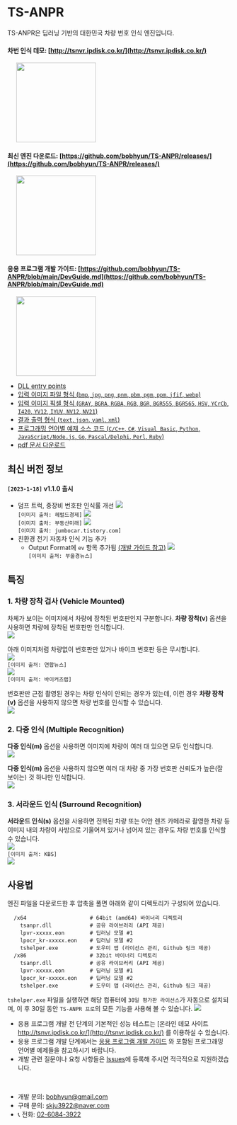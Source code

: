 TS-ANPR
===

TS-ANPR은 딥러닝 기반의 대한민국 차량 번호 인식 엔진입니다.
#### 차번 인식 데모: [http://tsnvr.ipdisk.co.kr/](http://tsnvr.ipdisk.co.kr/) 
<img style="margin-left:20px" src="img/demo.png" width="180" />

#### 최신 엔진 다운로드: [https://github.com/bobhyun/TS-ANPR/releases/](https://github.com/bobhyun/TS-ANPR/releases/)
<img style="margin-left:20px" src="img/releases.png" width="180" />

#### 응용 프로그램 개발 가이드: [https://github.com/bobhyun/TS-ANPR/blob/main/DevGuide.md](https://github.com/bobhyun/TS-ANPR/blob/main/DevGuide.md) 
<img style="margin-left:20px" src="img/dev-guide.png" width="180" />

- [DLL entry points](https://github.com/bobhyun/TS-ANPR/blob/main/DevGuide.md#1-dll-entry-points)
- [입력 이미지 파일 형식 (`bmp`, `jpg`, `png`, `pnm`, `pbm`, `pgm`, `ppm`, `jfif`, `webp`)](https://github.com/bobhyun/TS-ANPR/blob/main/DevGuide.md#12-anpr_read_file)
- [입력 이미지 픽셀 형식 (`GRAY`, `BGRA`, `RGBA`, `RGB`, `BGR`, `BGR555`, `BGR565`, `HSV`, `YCrCb`, `I420`, `YV12`, `IYUV`, `NV12`, `NV21`)](https://github.com/bobhyun/TS-ANPR/blob/main/DevGuide.md#13-anpr_read_pixels)
- [결과 출력 형식 (`text`, `json`, `yaml`, `xml`)](https://github.com/bobhyun/TS-ANPR/blob/main/DevGuide.md#2-output-format)
- [프로그래밍 언어별 예제 소스 코드 (`C/C++`, `C#`, `Visual Basic`, `Python`, `JavaScript/Node.js`, `Go`, `Pascal/Delphi`, `Perl`, `Ruby`)](https://github.com/bobhyun/TS-ANPR/blob/main/DevGuide.md#4-%EC%98%88%EC%A0%9C)
- [pdf 문서 다운로드](https://github.com/bobhyun/TS-ANPR/raw/main/TS-ANPR-Manual.pdf)


## 최신 버전 정보
#### **`[2023-1-18]` v1.1.0 출시**

- 덤프 트럭, 중장비 번호판 인식률 개선
  ![](img/20200814000665_0.jpg)
  <br/>  `[이미지 출처: 헤럴드경제]`
  ![](img/000424-20190130010598-2.jpg)
  <br/>  `[이미지 출처: 부동산미래]`
  ![](img/236FA0455124830802.jfif)
  <br/>  `[이미지 출처: jumbocar.tistory.com]`
- 친환경 전기 자동차 인식 기능 추가
  - Output Format에 `ev` 항목 추가됨 [(개발 가이드 참고)](https://github.com/bobhyun/TS-ANPR/blob/main/DevGuide.md#2-output-format)
    ![](img/517830_32591_5954.jpg)
    <br/>  `[이미지 출처: 부울경뉴스]`


## 특징

### 1. 차량 장착 검사 (Vehicle Mounted)
차체가 보이는 이미지에서 차량에 장착된 번호판인지 구분합니다.
**차량 장착(v)** 옵션을 사용하면 차량에 장착된 번호판만 인식합니다.
<br/>![](img/mounted1.jpg)

아래 이미지처럼 차량없이 번호판만 있거나 바이크 번호판 등은 무시합니다.
<br/>![](img/mounted2.jpg)
<br/>`[이미지 출처: 연합뉴스]`
<br/>![](img/mounted2-1.jpg)
<br/>`[이미지 출처: 바이커즈랩]`

번호판만 근접 촬영된 경우는 차량 인식이 안되는 경우가 있는데, 이런 경우 **차량 장착(v)** 옵션을 사용하지 않으면 차량 번호를 인식할 수 있습니다.
<br/>![](img/mounted3.jpg)


### 2. 다중 인식 (Multiple Recognition)
**다중 인식(m)** 옵션을 사용하면 이미지에 차량이 여러 대 있으면 모두 인식합니다.
<br/>![](img/multiple1.jpg)

**다중 인식(m)** 옵션을 사용하지 않으면 여러 대 차량 중 가장 번호판 신뢰도가 높은(잘 보이는) 것 하나만 인식합니다.
<br/>![](img/multiple2.jpg)


### 3. 서라운드 인식 (Surround Recognition)
**서라운드 인식(s)** 옵션을 사용하면 전복된 차량 또는 어안 렌즈 카메라로 촬영한 차량 등 이미지 내의 차량이 사방으로 기울어져 있거나 넘어져 있는 경우도 차량 번호를 인식할 수 있습니다.
<br/>![](img/surround1.jpg)
<br/>`[이미지 출처: KBS]`
<br/>![](img/surround2.jpg)


## 사용법

엔진 파일을 다운로드한 후 압축을 풀면 아래와 같이 디렉토리가 구성되어 있습니다. 
```
  /x64                    # 64bit (amd64) 바이너리 디렉토리  
    tsanpr.dll            # 공유 라이브러리 (API 제공)
    lpvr-xxxxx.eon        # 딥러닝 모델 #1
    lpocr_kr-xxxxx.eon    # 딥러닝 모델 #2
    tshelper.exe          # 도우미 앱 (라이선스 관리, Github 링크 제공)
  /x86                    # 32bit 바이너리 디렉토리
    tsanpr.dll            # 공유 라이브러리 (API 제공)
    lpvr-xxxxx.eon        # 딥러닝 모델 #1
    lpocr_kr-xxxxx.eon    # 딥러닝 모델 #2
    tshelper.exe          # 도우미 앱 (라이선스 관리, Github 링크 제공)
```

`tshelper.exe` 파일을 실행하면 해당 컴퓨터에 `30일 평가판 라이선스`가 자동으로 설치되며, 이 후 30일 동안 `TS-ANPR 프로`의 모든 기능을 사용해 볼 수 있습니다. 
![](img/evalationLicense.jpg)

- 응용 프로그램 개발 전 단계의 기본적인 성능 테스트는 [온라인 데모 사이트 http://tsnvr.ipdisk.co.kr/](http://tsnvr.ipdisk.co.kr/) 를 이용하실 수 있습니다.
- 응용 프로그램 개발 단계에서는 [응용 프로그램 개발 가이드](https://github.com/bobhyun/TS-ANPR/blob/main/DevGuide.md) 와 포함된 프로그래밍 언어별 예제들을 참고하시기 바랍니다.
- 개발 관련 질문이나 요청 사항들은 [Issues](https://github.com/bobhyun/TS-ANPR/issues)에 등록해 주시면 적극적으로 지원하겠습니다.


<br/>

- 개발 문의: bobhyun@gmail.com
- 구매 문의: skju3922@naver.com 
- 📞 전화: <a href="tel:02-6084-3922">02-6084-3922</a>
  
<br/>

